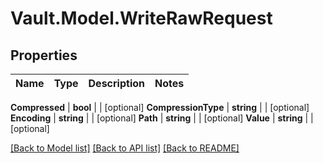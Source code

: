 # Vault.Model.WriteRawRequest

## Properties

Name | Type | Description | Notes
------------ | ------------- | ------------- | -------------

**Compressed** | **bool** |  | [optional] **CompressionType** | **string** |  | [optional] **Encoding** | **string** |  | [optional] **Path** | **string** |  | [optional] **Value** | **string** |  | [optional] 

[[Back to Model list]](../README.md#documentation-for-models) [[Back to API list]](../README.md#documentation-for-api-endpoints) [[Back to README]](../README.md)

